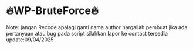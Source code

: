 # 🔥WP-BruteForce🔥 #
Note:
jangan Recode apalagi ganti nama author hargailah pembuat jika ada pertanyaan atau bug pada script silahkan lapor ke contact tersedia
update:09/04/2025
